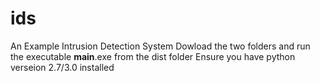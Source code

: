 # ids
An Example Intrusion Detection System 
Dowload the two folders and run the executable __main__.exe from the dist folder
Ensure you have python verseion 2.7/3.0 installed
